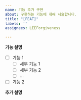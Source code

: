 ```yaml
---
name: 기능 추가 구현
about: 구현하는 기능에 대해 서술합니다.
title: "[FEAT]"
labels: ''
assignees: LEEForgiveness

---
```


**기능 설명**

- [ ] 기능 1
  - [ ] 세부 기능 1
  - [ ] 세부 기능 2
  - [ ] ...

- [ ] 기능 2
 
**추가 설명**
